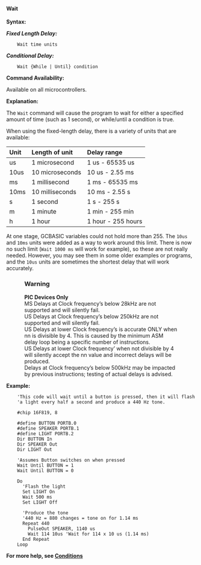 <div class="section">

<div class="titlepage">

<div>

<div>

#### <span id="wait"></span>Wait

</div>

</div>

</div>

<span class="strong">**Syntax:**</span>

<span class="strong">**<span class="emphasis">*Fixed Length
Delay:*</span>**</span>

``` screen
    Wait time units
```

<span class="strong">**<span class="emphasis">*Conditional
Delay:*</span>**</span>

``` screen
    Wait {While | Until} condition
```

<span class="strong">**Command Availability:**</span>

Available on all microcontrollers.

<span class="strong">**Explanation:**</span>

The `Wait` command will cause the program to wait for either a specified
amount of time (such as 1 second), or while/until a condition is true.

When using the fixed-length delay, there is a variety of units that are
available:

<div class="informaltable">

| <span class="strong">**Unit**</span> | <span class="strong">**Length of unit**</span> | <span class="strong">**Delay range**</span> |
|:-------------------------------------|:-----------------------------------------------|:--------------------------------------------|
| us                                   | 1 microsecond                                  | 1 us - 65535 us                             |
| 10us                                 | 10 microseconds                                | 10 us - 2.55 ms                             |
| ms                                   | 1 millisecond                                  | 1 ms - 65535 ms                             |
| 10ms                                 | 10 milliseconds                                | 10 ms - 2.55 s                              |
| s                                    | 1 second                                       | 1 s - 255 s                                 |
| m                                    | 1 minute                                       | 1 min - 255 min                             |
| h                                    | 1 hour                                         | 1 hour - 255 hours                          |

</div>

At one stage, GCBASIC variables could not hold more than 255. The `10us`
and `10ms` units were added as a way to work around this limit. There is
now no such limit (`Wait 1000 ms` will work for example), so these are
not really needed. However, you may see them in some older examples or
programs, and the `10us` units are sometimes the shortest delay that
will work accurately.

<div class="warning" style="margin-left: 0.5in; margin-right: 0.5in;">

### Warning

<span class="strong">**PIC Devices Only**</span>  
MS Delays at Clock frequency’s below 28kHz are not supported and will
silently fail.  
US Delays at Clock frequency’s below 250kHz are not supported and will
silently fail.  
US Delays at lower Clock frequency’s is accurate ONLY when nn is
divisible by 4. This is caused by the minimum ASM delay loop being a
specific number of instructions.  
US Delays at lower Clock frequency’ when not divisible by 4 will
silently accept the nn value and incorrect delays will be produced.  
Delays at Clock frequency’s below 500kHz may be impacted by previous
instructions; testing of actual delays is advised.  

</div>

<span class="strong">**Example:**</span>

``` screen
    'This code will wait until a button is pressed, then it will flash
    'a light every half a second and produce a 440 Hz tone.

    #chip 16F819, 8

    #define BUTTON PORTB.0
    #define SPEAKER PORTB.1
    #define LIGHT PORTB.2
    Dir BUTTON In
    Dir SPEAKER Out
    Dir LIGHT Out

    'Assumes Button switches on when pressed
    Wait Until BUTTON = 1
    Wait Until BUTTON = 0

    Do
      'Flash the light
      Set LIGHT On
      Wait 500 ms
      Set LIGHT Off

      'Produce the tone
      '440 Hz = 880 changes = tone on for 1.14 ms
      Repeat 440
        PulseOut SPEAKER, 1140 us
        Wait 114 10us 'Wait for 114 x 10 us (1.14 ms)
      End Repeat
    Loop
```

<span class="strong">**For more help, see
<a href="conditions" class="link" title="Conditions">Conditions</a>**</span>

</div>
